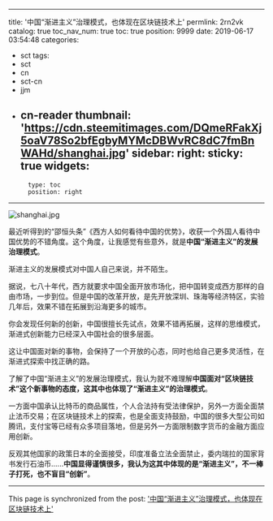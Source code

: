 
---
title: '中国“渐进主义”治理模式，也体现在区块链技术上'
permlink: 2rn2vk
catalog: true
toc_nav_num: true
toc: true
position: 9999
date: 2019-06-17 03:54:48
categories:
- sct
tags:
- sct
- cn
- sct-cn
- jjm
- cn-reader
thumbnail: 'https://cdn.steemitimages.com/DQmeRFakXj5oaV78So2bfEgbyMYMcDBWvRC8dC7fmBnWAHd/shanghai.jpg'
sidebar:
    right:
        sticky: true
widgets:
    -
        type: toc
        position: right
---


![shanghai.jpg](https://cdn.steemitimages.com/DQmeRFakXj5oaV78So2bfEgbyMYMcDBWvRC8dC7fmBnWAHd/shanghai.jpg)

最近听得到的“邵恒头条”《西方人如何看待中国的优势》，收获一个外国人看待中国优势的不错角度。这个角度，让我感觉有些意外，就是**中国“渐进主义”的发展治理模式**。

渐进主义的发展模式对中国人自己来说，并不陌生。

据说，七八十年代，西方就要求中国全面开放市场化，把中国转变成西方那样的自由市场，一步到位。但是中国的改革开放，是先开放深圳、珠海等经济特区，实验几年后，效果不错在拓展到沿海更多的城市。

你会发现任何新的创新，中国很擅长先试点，效果不错再拓展，这样的思维模式，渐进式创新能力已经深入中国社会的很多层面。

这让中国面对新的事物，会保持了一个开放的心态，同时也给自己更多灵活性，在渐进式探索中找正确的路。
    
了解了中国“渐进主义”的发展治理模式，我认为就不难理解**中国面对“区块链技术”这个新事物的态度，这其中也体现了“渐进主义”的治理模式**。

一方面中国承认比特币的商品属性，个人合法持有受法律保护，另外一方面全面禁止法币交易；在区块链技术上的探索，也是全面支持鼓励，中国的很多大型公司如腾讯，支付宝等已经有众多项目落地，但是另外一方面限制数字货币的金融方面应用创新。

反观其他国家的政策日本的全面接受，印度准备立法全面禁止，委内瑞拉的国家背书发行石油币......**中国显得谨慎很多，我认为这其中体现的是“渐进主义”，不一棒子打死，也不盲目“创新”**。

- - -

This page is synchronized from the post: ['中国“渐进主义”治理模式，也体现在区块链技术上'](https://steemit.com/@yellowbird/2rn2vk)

